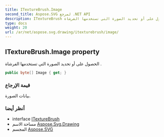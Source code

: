 ```yaml
---
title: ITextureBrush.Image
second_title: Aspose.SVG لمرجع .NET API
description: ITextureBrush ملكية. الحصول على أو تحديد الصورة التي تستخدمها الفرشاة .
type: docs
weight: 20
url: /ar/net/aspose.svg.drawing/itexturebrush/image/
---
```

## ITextureBrush.Image property

الحصول على أو تحديد الصورة التي تستخدمها الفرشاة .

```csharp
public byte[] Image { get; }
```

### قيمة الإرجاع

بيانات الصورة.

### أنظر أيضا

* interface [ITextureBrush](../)
* مساحة الاسم [Aspose.Svg.Drawing](../../itexturebrush/)
* المجسم [Aspose.SVG](../../../)


